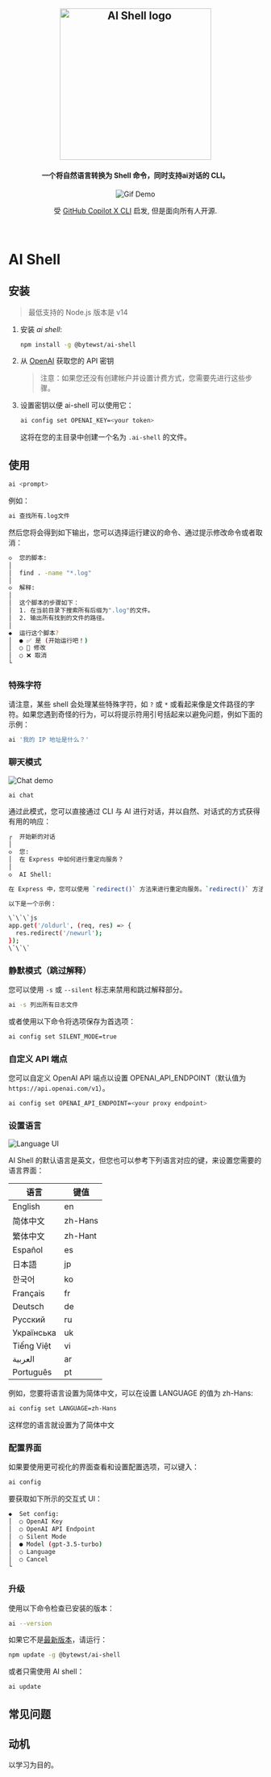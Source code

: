 <h2 align="center">
   <picture>
      <source media="(prefers-color-scheme: dark)" srcset="https://cdn.builder.io/api/v1/image/assets%2FYJIGb4i01jvw0SRdL5Bt%2Fb5b9997cec2c4fffb3e5c5e9bb4fed7d">
      <img width="300" alt="AI Shell logo" src="https://cdn.builder.io/api/v1/image/assets%2FYJIGb4i01jvw0SRdL5Bt%2Fb7f9d2d9911a4199a9d26f8ba210b3f8">
    </picture>
</h2>

<h4 align="center">
   一个将自然语言转换为 Shell 命令，同时支持ai对话的 CLI。
</h4>


<p align="center">
   <img alt="Gif Demo" src="https://user-images.githubusercontent.com/844291/230413167-773845e7-4c9f-44a5-909c-02802b5e49f6.gif" >
<p>

<p align="center">
   受 <a href="https://githubnext.com/projects/copilot-cli">GitHub Copilot X CLI</a> 启发, 但是面向所有人开源.
</p>

<br>

# AI Shell

## 安装

> 最低支持的 Node.js 版本是 v14

1. 安装 _ai shell_:

   ```sh
   npm install -g @bytewst/ai-shell
   ```

2. 从 [OpenAI](https://platform.openai.com/account/api-keys) 获取您的 API 密钥

   > 注意：如果您还没有创建帐户并设置计费方式，您需要先进行这些步骤。

3. 设置密钥以便 ai-shell 可以使用它：

   ```sh
   ai config set OPENAI_KEY=<your token>
   ```

   这将在您的主目录中创建一个名为 `.ai-shell` 的文件。

## 使用

```bash
ai <prompt>
```

例如：

```bash
ai 查找所有.log文件
```

然后您将会得到如下输出，您可以选择运行建议的命令、通过提示修改命令或者取消：

```bash
◇  您的脚本:
│
│  find . -name "*.log"
│
◇  解释:
│
│  这个脚本的步骤如下：
│  1. 在当前目录下搜索所有后缀为".log"的文件。
│  2. 输出所有找到的文件的路径。
│
◆  运行这个脚本?
│  ● ✅ 是 (开始运行吧！)
│  ○ 📝 修改
│  ○ ❌ 取消
└
```

### 特殊字符

请注意，某些 shell 会处理某些特殊字符，如 `?` 或 `*` 或看起来像是文件路径的字符。如果您遇到奇怪的行为，可以将提示符用引号括起来以避免问题，例如下面的示例：

```bash
ai '我的 IP 地址是什么？'
```

### 聊天模式

![Chat demo](https://user-images.githubusercontent.com/844291/232889699-e13fb3fe-1659-4583-80ee-6c58d1bcbd06.gif)

```bash
ai chat
```

通过此模式，您可以直接通过 CLI 与 AI 进行对话，并以自然、对话式的方式获得有用的响应：

```sh
┌  开始新的对话
│
◇  您:
│  在 Express 中如何进行重定向服务？
│
◇  AI Shell:

在 Express 中，您可以使用 `redirect()` 方法来进行重定向服务。`redirect()` 方法接受一个参数，即您要重定向到的 URL。

以下是一个示例：

\`\`\`js
app.get('/oldurl', (req, res) => {
  res.redirect('/newurl');
});
\`\`\`
```

### 静默模式（跳过解释）

您可以使用 `-s` 或 `--silent` 标志来禁用和跳过解释部分。

```bash
ai -s 列出所有日志文件
```

或者使用以下命令将选项保存为首选项：

```bash
ai config set SILENT_MODE=true
```

### 自定义 API 端点

您可以自定义 OpenAI API 端点以设置 OPENAI_API_ENDPOINT（默认值为 `https://api.openai.com/v1`）。

```sh
ai config set OPENAI_API_ENDPOINT=<your proxy endpoint>
```

### 设置语言

![Language UI](https://user-images.githubusercontent.com/1784873/235330029-0a3b394c-d797-41d6-8717-9a6b487f1ae8.gif)

AI Shell 的默认语言是英文，但您也可以参考下列语言对应的键，来设置您需要的语言界面：

| 语言       | 键值    |
| ---------- | ------- |
| English    | en      |
| 简体中文   | zh-Hans |
| 繁体中文   | zh-Hant |
| Español    | es      |
| 日本語     | jp      |
| 한국어     | ko      |
| Français   | fr      |
| Deutsch    | de      |
| Русский    | ru      |
| Українська | uk      |
| Tiếng Việt | vi      |
| العربية    | ar      |
| Português  | pt      |

例如，您要将语言设置为简体中文，可以在设置 LANGUAGE 的值为 zh-Hans:

```sh
ai config set LANGUAGE=zh-Hans
```

这样您的语言就设置为了简体中文

### 配置界面

如果要使用更可视化的界面查看和设置配置选项，可以键入：

```bash
ai config
```

要获取如下所示的交互式 UI：

```bash
◆  Set config:
│  ○ OpenAI Key
│  ○ OpenAI API Endpoint
│  ○ Silent Mode
│  ● Model (gpt-3.5-turbo)
│  ○ Language
│  ○ Cancel
└
```

### 升级

使用以下命令检查已安装的版本：

```bash
ai --version
```

如果它不是[最新版本](https://web-bnpm.byted.org/package/@bytewst/ai_shell?tab=versions)，请运行：

```bash
npm update -g @bytewst/ai-shell
```

或者只需使用 AI shell：

```bash
ai update
```

## 常见问题

## 动机

以学习为目的。

